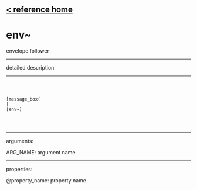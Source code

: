 [< reference home](ceammc_lib.html)
---

# env~


envelope follower

---

detailed description
<br>


---


```



[message_box(                                 
|
[env~]


            
```

---
arguments:

ARG_NAME: argument name<br>

---
properties:

@property_name: property name<br>


